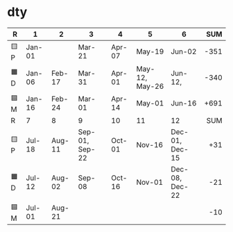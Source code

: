 # dty

| R   | 1      | 2      | 3              | 4      | 5              | 6              | SUM  |
| --- | ---    | ---    | ---            | ---    | ---            | ---            | --:  |
| 🟨P | Jan-01 |        | Mar-21         | Apr-07 | May-19         | Jun-02         | -351 |
| 🟧D | Jan-06 | Feb-17 | Mar-31         | Apr-01 | May-12, May-26 | Jun-12,        | -340 |
| 🟦M | Jan-16 | Feb-24 | Mar-01         | Apr-14 | May-01         | Jun-16         | +691 |
| R   | 7      | 8      | 9              | 10     | 11             | 12             | SUM  |
| 🟨P | Jul-18 | Aug-11 | Sep-01, Sep-22 | Oct-01 | Nov-16         | Dec-01, Dec-15 | +31  |
| 🟧D | Jul-12 | Aug-02 | Sep-08         | Oct-16 | Nov-01         | Dec-08, Dec-22 | -21  |
| 🟦M | Jul-01 | Aug-21 |                |        |                |                | -10  |
